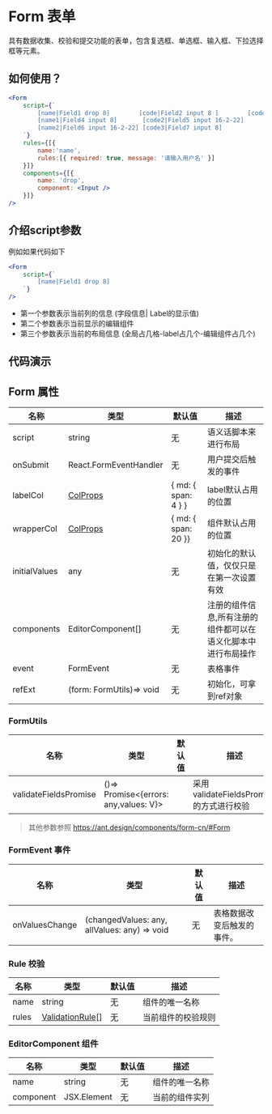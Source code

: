 # Form 表单

具有数据收集、校验和提交功能的表单，包含复选框、单选框、输入框、下拉选择框等元素。

## 如何使用？

```jsx
<Form
    script={`
        [name|Field1 drop 8]        [code|Field2 input 8 ]        [code1|Field3 input 8] 
        [name1|Field4 input 8]       [code2|Field5 input 16-2-22]
        [name2|Field6 input 16-2-22] [code3|Field7 input 8]
    `}
    rules={[{
        name:'name',
        rules:[{ required: true, message: '请输入用户名' }]
    }]}
    components={[{
        name: 'drop',
        component: <Input />
    }]}
/>
```

## 介绍script参数

例如如果代码如下

```jsx
<Form
    script={`
        [name|Field1 drop 8]
    `}
/>
```

- 第一个参数表示当前列的信息 (字段信息| Label的显示值)
- 第二个参数表示当前显示的编辑组件
- 第三个参数表示当前的布局信息 (全局占几格-label占几个-编辑组件占几个)

   

## 代码演示


## Form 属性

|名称        | 类型                | 默认值            | 描述
|----       |----                |-----               |------
|script     |string              |无                  | 语义话脚本来进行布局
|onSubmit  | React.FormEventHandler| 无               | 用户提交后触发的事件
|labelCol   |[ColProps](https://ant.design/components/grid-cn/#Col) |{ md: { span: 4 } } | label默认占用的位置
|wrapperCol |[ColProps](https://ant.design/components/grid-cn/#Col)|{ md: { span: 20 }} | 组件默认占用的位置
|initialValues|any                | 无                 | 初始化的默认值，仅仅只是在第一次设置有效
|components   | EditorComponent[] | 无                 | 注册的组件信息,所有注册的组件都可以在语义化脚本中进行布局操作       
|event        | FormEvent         | 无                 | 表格事件
|refExt        | (form: FormUtils)=> void | 无  | 初始化，可拿到ref对象


### FormUtils

|名称                  | 类型                                     | 默认值   | 描述
|----                  |----                                     |-----     |------
|validateFieldsPromise |()=> Promise<{errors: any,values: V}>   |           | 采用validateFieldsPromise的方式进行校验

> 其他参数参照 https://ant.design/components/form-cn/#Form 

### FormEvent 事件

|名称           | 类型                | 默认值            | 描述
|----           |----                |-----               |------
|onValuesChange |(changedValues: any, allValues: any) => void| 无| 表格数据改变后触发的事件。


### Rule 校验

|名称           | 类型                | 默认值            | 描述
|----           |----                |-----               |------
|name           |string               |无                 |组件的唯一名称
|rules         | [ValidationRule](https://ant.design/components/form-cn/#%E6%A0%A1%E9%AA%8C%E8%A7%84%E5%88%99)[] |无 | 当前组件的校验规则


### EditorComponent 组件

|名称           | 类型                | 默认值            | 描述
|----           |----                |-----               |------
|name           |string               |无                 |组件的唯一名称
|component      | JSX.Element         |无 | 当前的组件实列